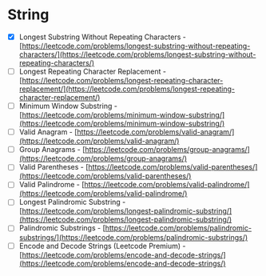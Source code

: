 # String

* [x] Longest Substring Without Repeating Characters - [https://leetcode.com/problems/longest-substring-without-repeating-characters/](https://leetcode.com/problems/longest-substring-without-repeating-characters/)
* [ ] Longest Repeating Character Replacement - [https://leetcode.com/problems/longest-repeating-character-replacement/](https://leetcode.com/problems/longest-repeating-character-replacement/)
* [ ] Minimum Window Substring - [https://leetcode.com/problems/minimum-window-substring/](https://leetcode.com/problems/minimum-window-substring/)
* [ ] Valid Anagram - [https://leetcode.com/problems/valid-anagram/](https://leetcode.com/problems/valid-anagram/)
* [ ] Group Anagrams - [https://leetcode.com/problems/group-anagrams/](https://leetcode.com/problems/group-anagrams/)
* [ ] Valid Parentheses - [https://leetcode.com/problems/valid-parentheses/](https://leetcode.com/problems/valid-parentheses/)
* [ ] Valid Palindrome - [https://leetcode.com/problems/valid-palindrome/](https://leetcode.com/problems/valid-palindrome/)
* [ ] Longest Palindromic Substring - [https://leetcode.com/problems/longest-palindromic-substring/](https://leetcode.com/problems/longest-palindromic-substring/)
* [ ] Palindromic Substrings - [https://leetcode.com/problems/palindromic-substrings/](https://leetcode.com/problems/palindromic-substrings/)
* [ ] Encode and Decode Strings (Leetcode Premium) - [https://leetcode.com/problems/encode-and-decode-strings/](https://leetcode.com/problems/encode-and-decode-strings/)
